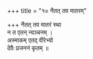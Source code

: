 +++
title = "१० नैतत् तव मातरम्"

+++
नैतत् तव मातरं स्था  
न त एतन् न्यञ्चनम् ।  
अस्माकम् एतद् वीरेभ्यो  
देवैः प्रजननं कृतम् ॥
